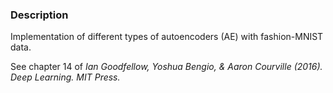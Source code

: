 ### Description
Implementation of different types of autoencoders (AE) with fashion-MNIST data. 

See chapter 14 of
_Ian Goodfellow, Yoshua Bengio, & Aaron Courville (2016). Deep Learning. MIT Press._

